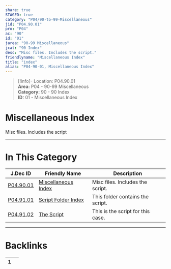 ```yaml
---  
share: true  
STAGED: true  
category: "P04/90-to-99-Miscellaneous"  
jid: "P04.90.01"  
pro: "P04"  
ac: "90"  
id: "01"  
jarea: "90-99 Miscellaneous"  
jcat: "90 Index"  
desc: "Misc files. Includes the script."  
friendlyname: "Miscellaneous Index"  
title: "index"  
alias: "P04-90-01, Miscellaneous Index"  
---  
```

>[!info]- Location: P04.90.01  
>**Area:** P04 - 90-99 Miscellaneous  
>**Category:** 90 - 90 Index  
>**ID:** 01 - Miscellaneous Index  
  
# Miscellaneous Index  
  
Misc files. Includes the script  
  
  
  
---  
# In This Category  
  
| J.Dec ID                                                                                        | Friendly Name                                                                                     | Description                       |  
| ----------------------------------------------------------------------------------------------- | ------------------------------------------------------------------------------------------------- | --------------------------------- |  
| [P04.90.01](index.md#)                   | [Miscellaneous Index](index.md#)           | Misc files. Includes the script.  |  
| [P04.91.01](./91-Script/index.md#)         | [Script Folder Index](./91-Script/index.md#) | This folder contains the script.  |  
| [P04.91.02](./91-Script/92-The-Script.md#) | [The Script](./91-Script/92-The-Script.md#)  | This is the script for this case. |  
  
  
---  
# Backlinks  
<div><table class="dataview table-view-table"><thead class="table-view-thead"><tr class="table-view-tr-header"><th class="table-view-th"><span></span><span class="dataview small-text">1</span></th><th class="table-view-th"><span></span></th></tr></thead><tbody class="table-view-tbody"></tbody></table></div>